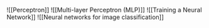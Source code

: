 ![[Perceptron]]
![[Multi-layer Perceptron (MLP)]]
![[Training a Neural Network]]
![[Neural networks for image classification]]